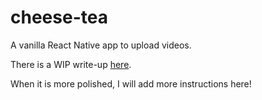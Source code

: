 # cheese-tea
A vanilla React Native app to upload videos.

There is a WIP write-up [here](https://github.com/ananova/notes/blob/master/react-native/react-native-upload-video.md).

When it is more polished, I will add more instructions here!
